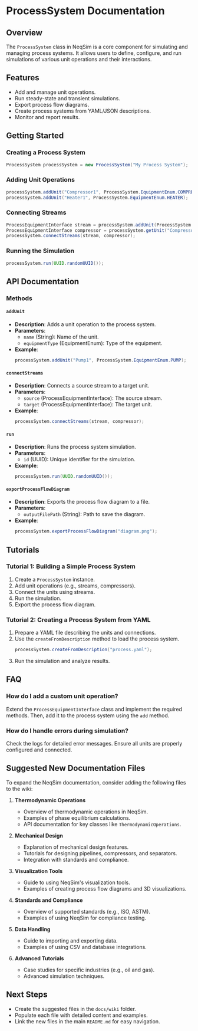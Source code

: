 # ProcessSystem Documentation

## Overview
The `ProcessSystem` class in NeqSim is a core component for simulating and managing process systems. It allows users to define, configure, and run simulations of various unit operations and their interactions.

## Features
- Add and manage unit operations.
- Run steady-state and transient simulations.
- Export process flow diagrams.
- Create process systems from YAML/JSON descriptions.
- Monitor and report results.

## Getting Started

### Creating a Process System
```java
ProcessSystem processSystem = new ProcessSystem("My Process System");
```

### Adding Unit Operations
```java
processSystem.addUnit("Compressor1", ProcessSystem.EquipmentEnum.COMPRESSOR);
processSystem.addUnit("Heater1", ProcessSystem.EquipmentEnum.HEATER);
```

### Connecting Streams
```java
ProcessEquipmentInterface stream = processSystem.addUnit(ProcessSystem.EquipmentEnum.STREAM);
ProcessEquipmentInterface compressor = processSystem.getUnit("Compressor1");
processSystem.connectStreams(stream, compressor);
```

### Running the Simulation
```java
processSystem.run(UUID.randomUUID());
```

## API Documentation

### Methods

#### `addUnit`
- **Description**: Adds a unit operation to the process system.
- **Parameters**:
  - `name` (String): Name of the unit.
  - `equipmentType` (EquipmentEnum): Type of the equipment.
- **Example**:
  ```java
  processSystem.addUnit("Pump1", ProcessSystem.EquipmentEnum.PUMP);
  ```

#### `connectStreams`
- **Description**: Connects a source stream to a target unit.
- **Parameters**:
  - `source` (ProcessEquipmentInterface): The source stream.
  - `target` (ProcessEquipmentInterface): The target unit.
- **Example**:
  ```java
  processSystem.connectStreams(stream, compressor);
  ```

#### `run`
- **Description**: Runs the process system simulation.
- **Parameters**:
  - `id` (UUID): Unique identifier for the simulation.
- **Example**:
  ```java
  processSystem.run(UUID.randomUUID());
  ```

#### `exportProcessFlowDiagram`
- **Description**: Exports the process flow diagram to a file.
- **Parameters**:
  - `outputFilePath` (String): Path to save the diagram.
- **Example**:
  ```java
  processSystem.exportProcessFlowDiagram("diagram.png");
  ```

## Tutorials

### Tutorial 1: Building a Simple Process System
1. Create a `ProcessSystem` instance.
2. Add unit operations (e.g., streams, compressors).
3. Connect the units using streams.
4. Run the simulation.
5. Export the process flow diagram.

### Tutorial 2: Creating a Process System from YAML
1. Prepare a YAML file describing the units and connections.
2. Use the `createFromDescription` method to load the process system.
   ```java
   processSystem.createFromDescription("process.yaml");
   ```
3. Run the simulation and analyze results.

## FAQ

### How do I add a custom unit operation?
Extend the `ProcessEquipmentInterface` class and implement the required methods. Then, add it to the process system using the `add` method.

### How do I handle errors during simulation?
Check the logs for detailed error messages. Ensure all units are properly configured and connected.

## Suggested New Documentation Files

To expand the NeqSim documentation, consider adding the following files to the wiki:

1. **Thermodynamic Operations**
   - Overview of thermodynamic operations in NeqSim.
   - Examples of phase equilibrium calculations.
   - API documentation for key classes like `ThermodynamicOperations`.

2. **Mechanical Design**
   - Explanation of mechanical design features.
   - Tutorials for designing pipelines, compressors, and separators.
   - Integration with standards and compliance.

3. **Visualization Tools**
   - Guide to using NeqSim's visualization tools.
   - Examples of creating process flow diagrams and 3D visualizations.

4. **Standards and Compliance**
   - Overview of supported standards (e.g., ISO, ASTM).
   - Examples of using NeqSim for compliance testing.

5. **Data Handling**
   - Guide to importing and exporting data.
   - Examples of using CSV and database integrations.

6. **Advanced Tutorials**
   - Case studies for specific industries (e.g., oil and gas).
   - Advanced simulation techniques.

## Next Steps

- Create the suggested files in the `docs/wiki` folder.
- Populate each file with detailed content and examples.
- Link the new files in the main `README.md` for easy navigation.